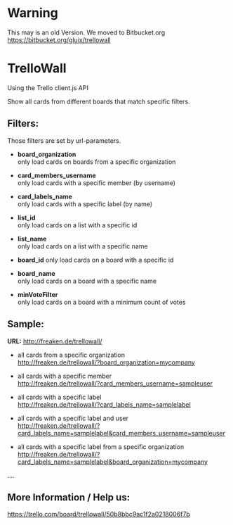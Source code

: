 Warning
=========
This may is an old Version. We moved to Bitbucket.org
https://bitbucket.org/gluix/trellowall



TrelloWall
==========
Using the Trello client.js API

Show all cards from different boards that match specific filters. 

Filters:
--------
Those filters are set by url-parameters.  
													
* __board_organization__  
only load cards on boards from a specific organization					

* __card_members_username__  
only load cards with a specific member (by username)						

* __card_labels_name__  
only load cards with a specific label (by name)
													
* __list_id__  
only load cards on a list with a specific id					

* __list_name__  
only load cards on a list with a specific name						

* __board_id__
only load cards on a board with a specific id	

* __board_name__  
only load cards on a board with a specific name

* __minVoteFilter__  
only load cards on a board with a minimum count of votes


Sample:
--------
__URL:__ http://freaken.de/trellowall/
													
* all cards from a specific organization  
http://freaken.de/trellowall/?board_organization=mycompany

* all cards with a specific member  
http://freaken.de/trellowall/?card_members_username=sampleuser						

* all cards with a specific label  
http://freaken.de/trellowall/?card_labels_name=samplelabel

* all cards with a specific label and user  
http://freaken.de/trellowall/?card_labels_name=samplelabel&card_members_username=sampleuser	

* all cards with a specific label from a specific organization  
http://freaken.de/trellowall/?card_labels_name=samplelabel&board_organization=mycompany
  
....

More Information / Help us:
--------
https://trello.com/board/trellowall/50b8bbc9ac1f2a0218006f7b

